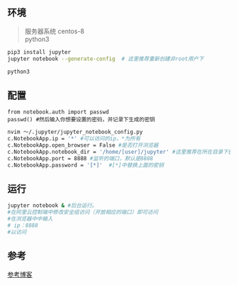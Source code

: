 ## 环境
> 服务器系统 centos-8  
> python3

```bash
pip3 install jupyter
jupyter notebook --generate-config  # 这里推荐重新创建非root用户下

python3
```
## 配置
```python3
from notebook.auth import passwd
passwd() #然后输入你想要设置的密码，并记录下生成的密钥
```
```bash
nvim ～/.jupyter/jupyter_notebook_config.py  
c.NotebookApp.ip = '*' #可以访问的ip，*为所有
c.NotebookApp.open_browser = False #是否打开浏览器
c.NotebookApp.notebook_dir = '/home/[user]/jupyter' #这里推荐在所在目录下创建一个目录来放
c.NotebookApp.port = 8888 #监听的端口，默认是8888
c.NotebookApp.password = '[*]'  #[*]中替换上面的密钥
```
## 运行
```bash
jupyter notebook & #后台运行。
#在阿里云控制端中修改安全组访问（开放相应的端口）即可访问
#在浏览器中中输入
# ip：8888   
#以访问
```
## 参考
[参考博客](https://blog.csdn.net/feilong_csdn/article/details/90677233)
